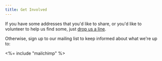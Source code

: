 ```yaml
---
title: Get Involved
---
```


If you have some addresses that you'd like to share, or you'd like to volunteer to help us find some, just [drop us a line](mailto:team@openaddressesuk.org).

Otherwise, sign up to our mailing list to keep informed about what we're up to:

<%= include "mailchimp" %>